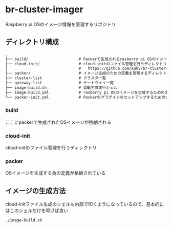 # br-cluster-imager

Raspberry pi OSのイメージ情報を管理するリポジトリ

## ディレクトリ構成

```txt
.
├── build/                      # Packerで生成されるrasberry pi OSのイメージが格納されるディレクトリ
├── cloud-init/                 # cloud-initのファイル管理を行うディレクトリ
│                               #   https://github.com/kukv/br-cluster-cloud-init
├── packer/                     # イメージ生成のための定義を管理するディレクトリ
├── cluster-list                # クラスタ一覧
├── gateway-list                # ゲートウェイ一覧
├── image-build.sh              # 自動生成実行シェル
├── image-build.yml             # rasberry pi OSのイメージを生成するためのdocker compose
└── packer-init.yml             # Packerのプラグインをセットアップするためのdocker compose
```

### build

ここにpackerで生成されたOSイメージが格納される

### cloud-init

cloud-initのファイル管理を行うディレクトリ

### packer

OSイメージを生成する為の定義が格納されている

## イメージの生成方法

cloud-initファイル生成のシェルも内部で叩くようになっているので、基本的にはこのシェルだけを叩けば良い

```sh
./image-build.sh
```
